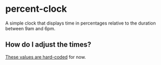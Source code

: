 # percent-clock
A simple clock that displays time in percentages relative to the duration between 9am and 6pm.

## How do I adjust the times?
[These values are hard-coded](./lib/clock.cpp#L10-11) for now. 